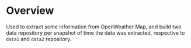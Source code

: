 # Overview

Used to extract some information from OpenWeather Map, and build two data repository per snapshot of time the data was extracted, respective to `data1` and `data2` repository.